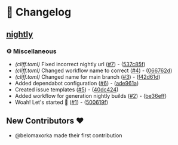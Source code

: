 # 📖 Changelog

## [nightly](https://nightly.link/belomaxorka/april/workflows/ci/main/April-nightly)

### ⚙️ Miscellaneous

- *(cliff.toml)* Fixed incorrect nightly url ([#7](https://github.com/belomaxorka/april/pull/7)) - ([537c85f](https://github.com/belomaxorka/april/commit/537c85f83bbbfc86e6de3c93b2740eefad414510))
- *(cliff.toml)* Changed workflow name to correct ([#4](https://github.com/belomaxorka/april/pull/4)) - ([066762d](https://github.com/belomaxorka/april/commit/066762d38055faa6b1ab72e4db4c21303571b6b3))
- *(cliff.toml)* Changed name for main branch ([#3](https://github.com/belomaxorka/april/pull/3)) - ([f42d61d](https://github.com/belomaxorka/april/commit/f42d61d954c1222a98a404a2ff2a8bc73b6387c0))
- Added dependabot configuration ([#6](https://github.com/belomaxorka/april/pull/6)) - ([ade961a](https://github.com/belomaxorka/april/commit/ade961aebc6117c1c84c2c7f2e481552b5cf0344))
- Created issue templates ([#5](https://github.com/belomaxorka/april/pull/5)) - ([40dc424](https://github.com/belomaxorka/april/commit/40dc42488a3d4f5448c2e8921a1c9b42198f4cfe))
- Added workflow for generation nightly builds ([#2](https://github.com/belomaxorka/april/pull/2)) - ([be36eff](https://github.com/belomaxorka/april/commit/be36eff715c91176e378af7ace182b9cbb7d2243))
- Woah! Let's started 🎨 ([#1](https://github.com/belomaxorka/april/pull/1)) - ([500619f](https://github.com/belomaxorka/april/commit/500619f8912f1c48f7d20f99900a536f1a20585d))

## New Contributors ❤️

* @belomaxorka made their first contribution


